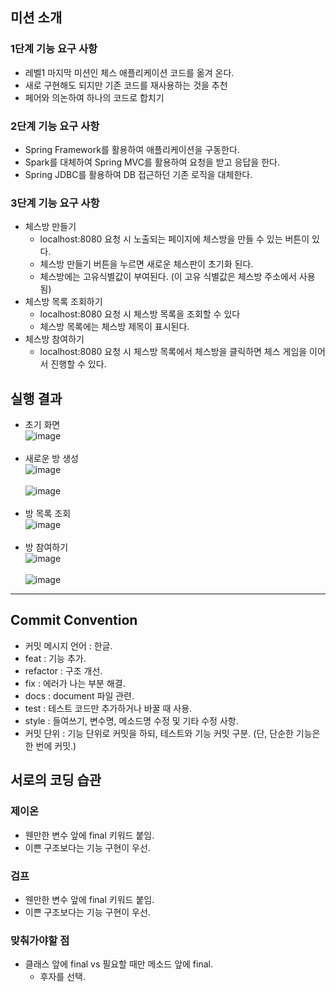 ## 미션 소개
### 1단계 기능 요구 사항
- 레벨1 마지막 미션인 체스 애플리케이션 코드를 옮겨 온다.
- 새로 구현해도 되지만 기존 코드를 재사용하는 것을 추천
- 페어와 의논하여 하나의 코드로 합치기

### 2단계 기능 요구 사항
- Spring Framework를 활용하여 애플리케이션을 구동한다.
- Spark를 대체하여 Spring MVC를 활용하여 요청을 받고 응답을 한다.
- Spring JDBC를 활용하여 DB 접근하던 기존 로직을 대체한다.

### 3단계 기능 요구 사항
- 체스방 만들기
    - localhost:8080 요청 시 노출되는 페이지에 체스방을 만들 수 있는 버튼이 있다.
    - 체스방 만들기 버튼을 누르면 새로운 체스판이 초기화 된다.
    - 체스방에는 고유식별값이 부여된다. (이 고유 식별값은 체스방 주소에서 사용 됨)
- 체스방 목록 조회하기
    - localhost:8080 요청 시 체스방 목록을 조회할 수 있다
    - 체스방 목록에는 체스방 제목이 표시된다.
- 체스방 참여하기
    - localhost:8080 요청 시 체스방 목록에서 체스방을 클릭하면 체스 게임을 이어서 진행할 수 있다.

## 실행 결과
- 초기 화면  
![image](https://user-images.githubusercontent.com/56083021/121468231-685c9300-c9f5-11eb-99cc-0d82be01ec96.png)
</br></br>
- 새로운 방 생성  
![image](https://user-images.githubusercontent.com/56083021/121468272-7b6f6300-c9f5-11eb-936c-e2a1049469c0.png)
</br></br>
![image](https://user-images.githubusercontent.com/56083021/121468311-8d510600-c9f5-11eb-9a37-5238a5e28d59.png)
</br></br>
- 방 목록 조회  
![image](https://user-images.githubusercontent.com/56083021/121468466-cbe6c080-c9f5-11eb-8bd4-172e8c90c1f8.png)
</br></br>
- 방 참여하기  
![image](https://user-images.githubusercontent.com/56083021/121468537-e7ea6200-c9f5-11eb-9389-6dfd36462d76.png)
</br></br>
![image](https://user-images.githubusercontent.com/56083021/121468591-06505d80-c9f6-11eb-9126-db23294c75a4.png)

---
## Commit Convention

- 커밋 메시지 언어 : 한글.
- feat : 기능 추가.
- refactor : 구조 개선.
- fix : 에러가 나는 부분 해결.
- docs : document 파일 관련.
- test : 테스트 코드만 추가하거나 바꿀 때 사용.
- style : 들여쓰기, 변수명, 메소드명 수정 및 기타 수정 사항.
- 커밋 단위 : 기능 단위로 커밋을 하되, 테스트와 기능 커밋 구분.
  (단, 단순한 기능은 한 번에 커밋.)

## 서로의 코딩 습관

### 제이온

- 웬만한 변수 앞에 final 키워드 붙임.
- 이쁜 구조보다는 기능 구현이 우선.

### 검프

- 웬만한 변수 앞에 final 키워드 붙임.
- 이쁜 구조보다는 기능 구현이 우선.

### 맞춰가야할 점

- 클래스 앞에 final vs 필요할 때만 메소드 앞에 final.
    - 후자를 선택.
